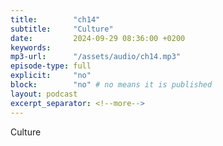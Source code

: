 ```yaml
---
title:        "ch14"
subtitle:     "Culture"
date:         2024-09-29 08:36:00 +0200
keywords:
mp3-url:      "/assets/audio/ch14.mp3"
episode-type: full
explicit:     "no"
block:        "no" # no means it is published
layout: podcast
excerpt_separator: <!--more-->
---
```

Culture
<!--more-->
